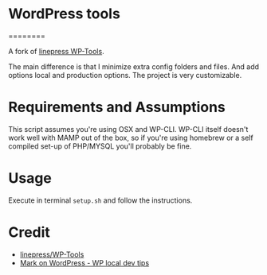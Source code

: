 # WordPress tools
========

A fork of [linepress WP-Tools](https://github.com/linepress/wp-tools).

The main difference is that I minimize extra config folders and files. And add options local and production options. The project is very customizable.

# Requirements and Assumptions
This script assumes you're using OSX and WP-CLI. WP-CLI itself doesn't work well with MAMP out of the box, so if you're using homebrew or a self compiled set-up of PHP/MYSQL you'll probably be fine.

# Usage
Execute in terminal
`setup.sh` and follow the instructions.

# Credit
- [linepress/WP-Tools](https://github.com/linepress/wp-tools)
- [Mark on WordPress - WP local dev tips](http://markjaquith.wordpress.com/2011/06/24/wordpress-local-dev-tips/)